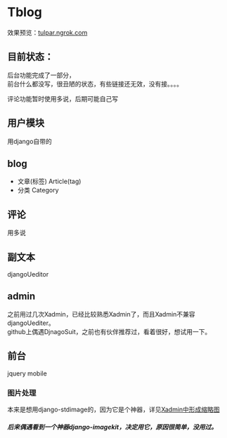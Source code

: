 # Tblog
效果预览：[tulpar.ngrok.com](http://tulpar.ngrok.com/blog/index)
## 目前状态：
后台功能完成了一部分，    
前台什么都没写，很丑陋的状态，有些链接还无效，没有接。。。。   

评论功能暂时使用多说，后期可能自己写


## 用户模块
用django自带的

## blog
* 文章(标签)
  Article(tag)
* 分类
  Category

## 评论
用多说

## 副文本
djangoUeditor

## admin
之前用过几次Xadmin，已经比较熟悉Xadmin了，而且Xadmin不兼容djangoUediter。   
github上偶遇DjnagoSuit，之前也有伙伴推荐过，看着很好，想试用一下。    


## 前台
jquery mobile


### 图片处理
本来是想用django-stdimage的，因为它是个神器，详见[Xadmin中形成缩略图](http://tulpar008.github.io/xadmin-list_displayzhong-xian-shi-suo-lue-tu.html)    
##### 后来偶遇看到一个神器django-imagekit，决定用它，原因很简单，没用过。

